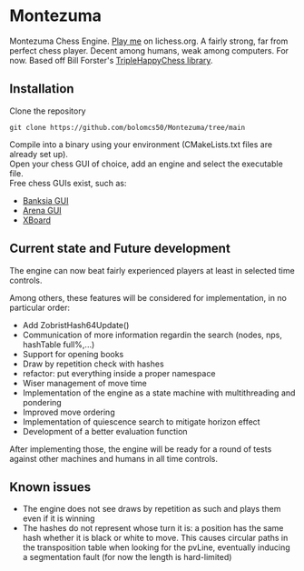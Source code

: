 # Montezuma
Montezuma Chess Engine. [Play me](https://lichess.org/@/Montezuma_BOT) on lichess.org.
A fairly strong, far from perfect chess player. Decent among humans, weak among computers. For now.
Based off Bill Forster's [TripleHappyChess library](https://github.com/billforsternz/thc-chess-library).

## Installation
Clone the repository
```
git clone https://github.com/bolomcs50/Montezuma/tree/main
```

Compile into a binary using your environment (CMakeLists.txt files are already set up).  
Open your chess GUI of choice, add an engine and select the executable file.  
Free chess GUIs exist, such as:  
* [Banksia GUI](https://banksiagui.com/)
* [Arena GUI](http://www.playwitharena.de/)
* [XBoard](https://www.gnu.org/software/xboard/)

## Current state and Future development
The engine can now beat fairly experienced players at least in selected time controls.

Among others, these features will be considered for implementation, in no particular order:
* Add ZobristHash64Update()
* Communication of more information regardin the search (nodes, nps, hashTable full%,...)
* Support for opening books
* Draw by repetition check with hashes
* refactor: put everything inside a proper namespace
* Wiser management of move time
* Implementation of the engine as a state machine with multithreading and pondering
* Improved move ordering
* Implementation of quiescence search to mitigate horizon effect
* Development of a better evaluation function

After implementing those, the engine will be ready for a round of tests against other machines and humans in all time controls.

## Known issues
* The engine does not see draws by repetition as such and plays them even if it is winning
* The hashes do not represent whose turn it is: a position has the same hash whether it is black or white to move. This causes circular paths in the transposition table when looking for the pvLine, eventually inducing a segmentation fault (for now the length is hard-limited)
